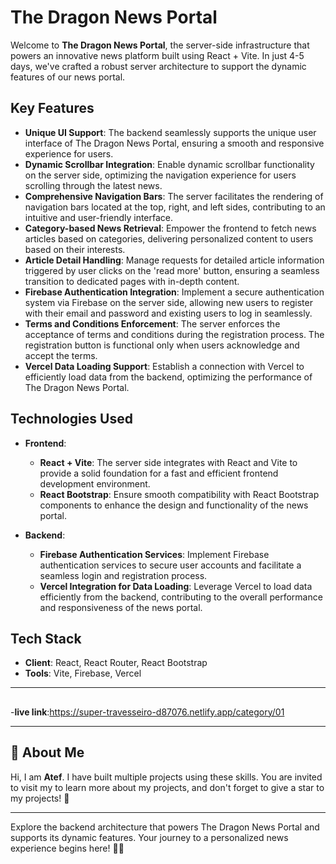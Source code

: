 # The Dragon News Portal

Welcome to **The Dragon News Portal**, the server-side infrastructure that powers an innovative news platform built using React + Vite. In just 4-5 days, we've crafted a robust server architecture to support the dynamic features of our news portal.

## Key Features
- **Unique UI Support**: The backend seamlessly supports the unique user interface of The Dragon News Portal, ensuring a smooth and responsive experience for users.
- **Dynamic Scrollbar Integration**: Enable dynamic scrollbar functionality on the server side, optimizing the navigation experience for users scrolling through the latest news.
- **Comprehensive Navigation Bars**: The server facilitates the rendering of navigation bars located at the top, right, and left sides, contributing to an intuitive and user-friendly interface.
- **Category-based News Retrieval**: Empower the frontend to fetch news articles based on categories, delivering personalized content to users based on their interests.
- **Article Detail Handling**: Manage requests for detailed article information triggered by user clicks on the 'read more' button, ensuring a seamless transition to dedicated pages with in-depth content.
- **Firebase Authentication Integration**: Implement a secure authentication system via Firebase on the server side, allowing new users to register with their email and password and existing users to log in seamlessly.
- **Terms and Conditions Enforcement**: The server enforces the acceptance of terms and conditions during the registration process. The registration button is functional only when users acknowledge and accept the terms.
- **Vercel Data Loading Support**: Establish a connection with Vercel to efficiently load data from the backend, optimizing the performance of The Dragon News Portal.

## Technologies Used
- **Frontend**: 
  - **React + Vite**: The server side integrates with React and Vite to provide a solid foundation for a fast and efficient frontend development environment.
  - **React Bootstrap**: Ensure smooth compatibility with React Bootstrap components to enhance the design and functionality of the news portal.

- **Backend**:
  - **Firebase Authentication Services**: Implement Firebase authentication services to secure user accounts and facilitate a seamless login and registration process.
  - **Vercel Integration for Data Loading**: Leverage Vercel to load data efficiently from the backend, contributing to the overall performance and responsiveness of the news portal.



## Tech Stack
- **Client**: React, React Router, React Bootstrap
- **Tools**: Vite, Firebase, Vercel

---

##
-**live link**:https://super-travesseiro-d87076.netlify.app/category/01

---



## 🚀 About Me
Hi, I am **Atef**. I have built multiple projects using these skills. You are invited to visit my  to learn more about my projects, and don't forget to give a star to my projects! 🌟

---

Explore the backend architecture that powers The Dragon News Portal and supports its dynamic features. Your journey to a personalized news experience begins here! 🐉🌐

